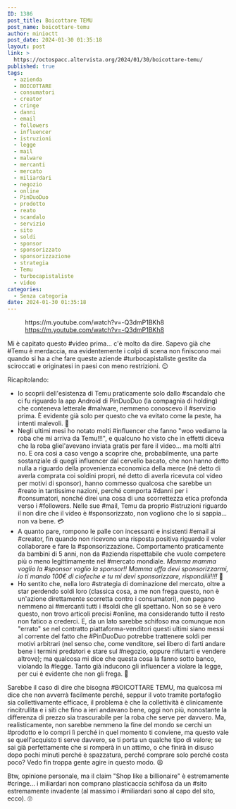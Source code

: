 ```yaml
---
ID: 1386
post_title: Boicottare TEMU
post_name: boicottare-temu
author: minioctt
post_date: 2024-01-30 01:35:18
layout: post
link: >
  https://octospacc.altervista.org/2024/01/30/boicottare-temu/
published: true
tags:
  - azienda
  - BOICOTTARE
  - consumatori
  - creator
  - cringe
  - danni
  - email
  - followers
  - influencer
  - istruzioni
  - legge
  - mail
  - malware
  - mercanti
  - mercato
  - miliardari
  - negozio
  - online
  - PinDuoDuo
  - prodotto
  - reato
  - scandalo
  - servizio
  - sito
  - soldi
  - sponsor
  - sponsorizzato
  - sponsorizzazione
  - strategia
  - Temu
  - turbocapistaliste
  - video
categories:
  - Senza categoria
date: 2024-01-30 01:35:18
---
```

<!-- wp:embed {"url":"https://m.youtube.com/watch?v=-Q3dmP1BKh8","type":"video","providerNameSlug":"youtube","responsive":true,"className":"wp-embed-aspect-16-9 wp-has-aspect-ratio"} -->
<figure class="wp-block-embed is-type-video is-provider-youtube wp-block-embed-youtube wp-embed-aspect-16-9 wp-has-aspect-ratio"><div class="wp-block-embed__wrapper">
https://m.youtube.com/watch?v=-Q3dmP1BKh8
</div><figcaption class="wp-element-caption"><a href="https://m.youtube.com/watch?v=-Q3dmP1BKh8">https://m.youtube.com/watch?v=-Q3dmP1BKh8</a></figcaption></figure>
<!-- /wp:embed -->

<!-- wp:paragraph -->
<p></p>
<!-- /wp:paragraph -->

<!-- wp:paragraph -->
<p>Mi è capitato questo #video prima... c'è molto da dire. Sapevo già che #Temu è merdaccia, ma evidentemente i colpì di scena non finiscono mai quando si ha a che fare queste aziende #turbocapistaliste gestite da sciroccati e originatesi in paesi con meno restrizioni. 😐️</p>
<!-- /wp:paragraph -->

<!-- wp:paragraph -->
<p>Ricapitolando:</p>
<!-- /wp:paragraph -->

<!-- wp:list -->
<ul><!-- wp:list-item -->
<li>Io scoprii dell'esistenza di Temu praticamente solo dallo #scandalo che ci fu riguardo la app Android di PinDuoDuo (la compagnia di holding) che conteneva letterale #malware, nemmeno conoscevo il #servizio prima. È evidente già solo per questo che va evitato come la peste, ha intenti malevoli. 👿️</li>
<!-- /wp:list-item -->

<!-- wp:list-item -->
<li>Negli ultimi mesi ho notato molti #influencer che fanno "woo vediamo la roba che mi arriva da Temu!!!", e qualcuno ho visto che in effetti diceva che la roba gliel'avevano inviata gratis per fare il video... ma molti altri no. E ora così a caso vengo a scoprire che, probabilmente, una parte sostanziale di quegli influencer dal cervello bacato, che non hanno detto nulla a riguardo della provenienza economica della merce (né detto di averla comprata coi soldini propri, né detto di averla ricevuta col video per motivi di sponsor), hanno commesso qualcosa che sarebbe un #reato in tantissime nazioni, perché comporta #danni per i #consumatori, nonché direi una cosa di una scorrettezza etica profonda verso i #followers. Nelle sue #mail, Temu da proprio #istruzioni riguardo il non dire che il video è #sponsorizzato, non vogliono che lo si sappia... non va bene. 💳️</li>
<!-- /wp:list-item -->

<!-- wp:list-item -->
<li>A quanto pare, rompono le palle con incessanti e insistenti #email ai #creator, fin quando non ricevono una risposta positiva riguardo il voler collaborare e fare la #sponsorizzazione. Comportamento praticamente da bambini di 5 anni, non da #azienda rispettabile che vuole competere più o meno legittimamente nel #mercato mondiale. <em>Mamma mamma voglio la #sponsor voglio la sponsor!! Mamma uffa devi sponsorizzarmi, io ti mando 100€ di ciofeche e tu mi devi sponsorizzare, rispondiiii!!!!</em> 🤑️</li>
<!-- /wp:list-item -->

<!-- wp:list-item -->
<li>Ho sentito che, nella loro #strategia di dominazione del mercato, oltre a star perdendo soldi loro (classica cosa, a me non frega questo, non è un'azione direttamente scorretta contro i consumatori), non pagano nemmeno ai #mercanti tutti i #soldi che gli spettano. Non so se è vero questo, non trovo articoli precisi #online, ma considerando tutto il resto non fatico a crederci. E, da un lato sarebbe schifoso ma comunque non "errato" se nel contratto piattaforma-venditori questi ultimi siano messi al corrente del fatto che #PinDuoDuo potrebbe trattenere soldi per motivi arbitrari (nel senso che, come venditore, sei libero di farti andare bene i termini predatori e stare sul #negozio, oppure rifiutarti e vendere altrove); ma qualcosa mi dice che questa cosa la fanno sotto banco, violando la #legge. Tanto già inducono gli influencer a violare la legge, per cui è evidente che non gli frega. 🔪️</li>
<!-- /wp:list-item --></ul>
<!-- /wp:list -->

<!-- wp:paragraph -->
<p>Sarebbe il caso di dire che bisogna #BOICOTTARE TEMU, ma qualcosa mi dice che non avverrà facilmente perché, seppur il voto tramite portafoglio sia collettivamente efficace, il problema è che la collettività è clinicamente rincitrullita e i siti che fino a ieri andavano bene, oggi non più, nonostante la differenza di prezzo sia trascurabile per la roba che serve per davvero. Ma, realisticamente, non sarebbe nemmeno la fine del mondo se cerchi un #prodotto e lo compri lì perché in quel momento ti conviene, ma questo vale se quell'acquisto ti serve davvero, se ti porta un qualche tipo di valore; se sai già perfettamente che si romperà in un attimo, o che finirà in disuso dopo pochi minuti perché è spazzatura, perché comprare solo perché costa poco? Vedo fin troppa gente agire in questo modo. 😩️</p>
<!-- /wp:paragraph -->

<!-- wp:paragraph -->
<p>Btw, opinione personale, ma il claim "Shop like a billionaire" è estremamente #cringe... i miliardari non comprano plasticaccia schifosa da un #sito estremamente invadente (al massimo i #miliardari sono al capo del sito, ecco). 🙄️</p>
<!-- /wp:paragraph -->